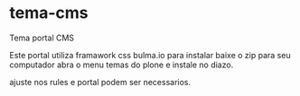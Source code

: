 # tema-cms
Tema portal CMS

Este portal utiliza framawork css bulma.io
para instalar baixe o zip para seu computador abra o menu temas do plone e instale no diazo.

ajuste nos rules e portal podem ser necessarios.
